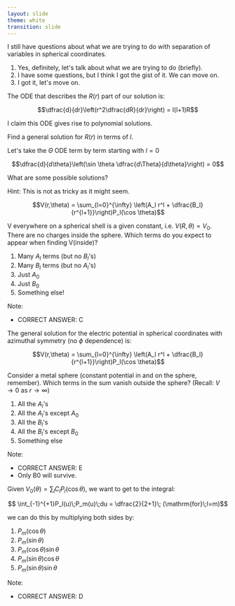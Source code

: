 ```yaml
---
layout: slide
theme: white
transition: slide
---
```


<section data-markdown>

I still have questions about what we are trying to do with separation of variables in spherical coordinates.

1. Yes, definitely, let's talk about what we are trying to do (briefly).
2. I have some questions, but I think I got the gist of it. We can move on.
3. I got it, let's move on.

</section>

<section data-markdown>

The ODE that describes the $R(r)$ part of our solution is:

$$\dfrac{d}{dr}\left(r^2\dfrac{dR}{dr}\right) = l(l+1)R$$

I claim this ODE gives rise to polynomial solutions.

Find a general solution for $R(r)$ in terms of $l$.

</section>

<section data-markdown>

Let's take the $\Theta$ ODE term by term starting with $l=0$

$$\dfrac{d}{d\theta}\left(\sin \theta \dfrac{d\Theta}{d\theta}\right) = 0$$

What are some possible solutions?

Hint: This is not as tricky as it might seem.

</section>

<section data-markdown>

$$V(r,\theta) = \sum_{l=0}^{\infty} \left(A_l r^l + \dfrac{B_l}{r^{l+1}}\right)P_l(\cos \theta)$$


V everywhere on a spherical shell is a given constant, i.e. $V(R,\theta) = V_0$. There are no charges inside the sphere. Which terms do you expect to appear when finding V(inside)?

1. Many $A_l$ terms (but no $B_l$'s)
2. Many $B_l$ terms (but no $A_l$'s)
3. Just $A_0$
4. Just $B_0$
5. Something else!

Note:
* CORRECT ANSWER: C

</section>

<section data-markdown>

The general solution for the electric potential in spherical coordinates with azimuthal symmetry (no $\phi$ dependence) is:

$$V(r,\theta) = \sum_{l=0}^{\infty} \left(A_l r^l + \dfrac{B_l}{r^{l+1}}\right)P_l(\cos \theta)$$

Consider a metal sphere (constant potential in and on the sphere, remember). Which terms in the sum vanish outside the sphere? (Recall: $V \rightarrow 0$ as $r \rightarrow \infty$)

1. All the $A_l$'s
2. All the $A_l$'s except $A_0$
3. All the $B_l$'s
4. All the $B_l$'s except $B_0$
5. Something else

Note:
* CORRECT ANSWER: E
* Only B0 will survive.

</section>

<section data-markdown>

Given $V_0(\theta) = \sum_l C_l P_l(\cos \theta)$, we want to get to the integral:

$$ \int_{-1}^{+1}P_l(u)\;P_m(u)\;du = \dfrac{2}{2+1}\; (\mathrm{for}\;l=m)$$

we can do this by multiplying both sides by:

1. $P_m(\cos \theta)$
2. $P_m(\sin \theta)$
3. $P_m(\cos \theta) \sin \theta$
4. $P_m(\sin \theta) \cos \theta$
5. $P_m(\sin \theta) \sin \theta$

Note:
* CORRECT ANSWER: D

</section>
